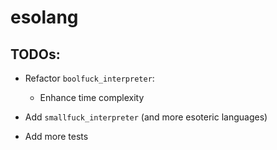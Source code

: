# esolang

## TODOs:

- Refactor `boolfuck_interpreter`:
  - Enhance time complexity

- Add `smallfuck_interpreter` (and more esoteric languages)

- Add more tests
